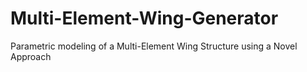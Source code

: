 # Multi-Element-Wing-Generator
Parametric modeling of a Multi-Element Wing Structure using a Novel Approach
